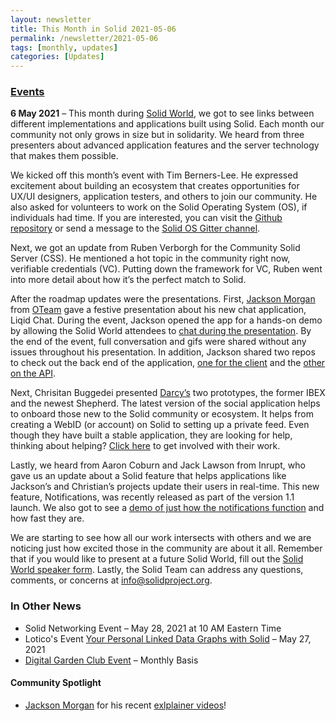 ```yaml
---
layout: newsletter
title: This Month in Solid 2021-05-06
permalink: /newsletter/2021-05-06
tags: [monthly, updates]
categories: [Updates]
---
```


### [Events](https://solidproject.org/events)

**6 May 2021** – This month during [Solid World](https://vimeo.com/546202189), we got to see links between different implementations and applications built using Solid. Each month our community not only grows in size but in solidarity. We heard from three presenters about advanced application features and the server technology that makes them possible. 

We kicked off this month’s event with Tim Berners-Lee. He expressed excitement about building an ecosystem that creates opportunities for UX/UI designers, application testers, and others to join our community. He also asked for volunteers to work on the Solid Operating System (OS), if individuals had time. If you are interested, you can visit the [Github repository](https://github.com/solid/solidos) or send a message to the [Solid OS Gitter channel](https://gitter.im/solid/solidos).

Next, we got an update from Ruben Verborgh for the Community Solid Server (CSS). He mentioned a hot topic in the community right now, verifiable credentials (VC). Putting down the framework for VC, Ruben went into more detail about how it’s the perfect match to Solid.

After the roadmap updates were the presentations. First, [Jackson Morgan](https://www.linkedin.com/in/jacksoncmorgan/) from [OTeam](https://o.team/) gave a festive presentation about his new chat application, Liqid Chat. During the event, Jackson opened the app for a hands-on demo by allowing the Solid World attendees to [chat during the presentation](https://tinyurl.com/liqid-chat). By the end of the event,  full conversation and gifs were shared without any issues throughout his presentation. In addition, Jackson shared two repos to check out the back end of the application, [one for the client](https://github.com/o-development/ochat-client) and the [other on the API](https://github.com/o-development/ochat-api). 

Next, Chrisitan Buggedei presented [Darcy’s](https://darcy.is/) two prototypes, the former IBEX and the newest Shepherd. The latest version of the social application helps to onboard those new to the Solid community or ecosystem. It helps from creating a WebID (or account) on Solid to setting up a private feed. Even though they have built a stable application, they are looking for help, thinking about helping? [Click here](https://opencollective.com/darcy-is/updates/we-are-looking-for-help) to get involved with their work.

Lastly, we heard from Aaron Coburn and Jack Lawson from Inrupt, who gave us an update about a Solid feature that helps applications like Jackson’s and Christian’s projects update their users in real-time. This new feature, Notifications, was recently released as part of the version 1.1 launch. We also got to see a [demo of just how the notifications function](https://notifications-demo.docs.inrupt.com/) and how fast they are.

We are starting to see how all our work intersects with others and we are noticing just how excited those in the community are about it all. Remember that if you would like to present at a future Solid World, fill out the [Solid World speaker form](https://es1cz4pb7oi.typeform.com/to/nietD34f). Lastly, the Solid Team can address any questions, comments, or concerns at info@solidproject.org. 


### In Other News

* Solid Networking Event – May 28, 2021 at 10 AM Eastern Time
* Lotico's Event [Your Personal Linked Data Graphs with Solid](http://www.lotico.com/index.php/Your_Personal_Linked_Data_Graphs_with_Solid) – May 27, 2021 
* [Digital Garden Club Event](https://www.eventbrite.com/e/understory-digital-garden-club-tickets-151311208899) – Monthly Basis

#### Community Spotlight

* [Jackson Morgan](https://www.linkedin.com/in/jacksoncmorgan/ ) for his recent [exlplainer videos](https://www.youtube.com/channel/UCMVpUX6URfy5SnRn9OWteyQ)!
